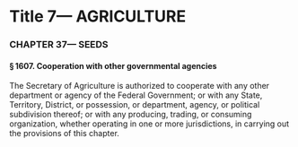 
# Title 7— AGRICULTURE
### CHAPTER 37— SEEDS
#### § 1607. Cooperation with other governmental agencies

The Secretary of Agriculture is authorized to cooperate with any other department or agency of the Federal Government; or with any State, Territory, District, or possession, or department, agency, or political subdivision thereof; or with any producing, trading, or consuming organization, whether operating in one or more jurisdictions, in carrying out the provisions of this chapter.
